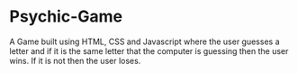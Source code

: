 # Psychic-Game
A Game built using HTML, CSS and Javascript where the user guesses a letter and if it is the same letter that the computer is guessing then the user wins. If it is not then the user loses. 

